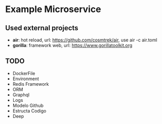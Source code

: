 # Example Microservice

## Used external projects
- **air**: hot reload, url: https://github.com/cosmtrek/air, use air -c air.toml
- **gorilla**: framework web, url: https://www.gorillatoolkit.org

## TODO
- DockerFile
- Environment
- Redis Framework
- ORM
- Graphql
- Logs
- Modelo Github
- Estructa Codigo
- Deep